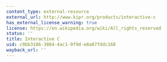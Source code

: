 ```yaml
---
content_type: external-resource
external_url: http://www.kipr.org/products/interactive-c
has_external_license_warning: true
license: https://en.wikipedia.org/wiki/All_rights_reserved
status: ''
title: Interactive C
uid: c9bb3186-3804-4ac1-9f9d-e8a87fddc168
wayback_url: ''
---
```

